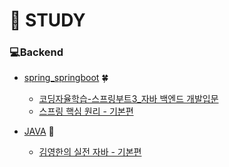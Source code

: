 # 📖 STUDY

### 💻Backend

* [spring_springboot](./springboot/) 🍀

  * [코딩자율학습-스프링부트3_자바 백엔드 개발입문](./springboot/코딩자율학습-스프링부트3_자바%20백엔드%20개발입문/)
  * [스프링 핵심 원리 - 기본편](./springboot/스프링%20핵심%20원리%20-%20기본편)	

* [JAVA](./JAVA/) 🍵
  * [김영한의 실전 자바 - 기본편](./JAVA/김영한의실전자바-기본편/)
